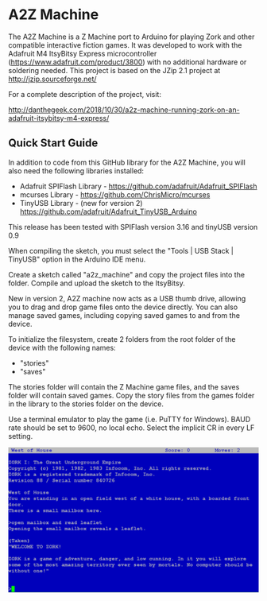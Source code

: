 # A2Z Machine

The A2Z Machine is a Z Machine port to Arduino for playing Zork and other compatible interactive fiction games. It was developed to work with the Adafruit M4 ItsyBitsy Express microcontroller (https://www.adafruit.com/product/3800) with no additional hardware or soldering needed. This project is based on the JZip 2.1 project at http://jzip.sourceforge.net/

For a complete description of the project, visit:

http://danthegeek.com/2018/10/30/a2z-machine-running-zork-on-an-adafruit-itsybitsy-m4-express/

## Quick Start Guide

In addition to code from this GitHub library for the A2Z Machine, you will also need the following libraries installed:

- Adafruit SPIFlash Library - https://github.com/adafruit/Adafruit_SPIFlash
- mcurses Library - https://github.com/ChrisMicro/mcurses
- TinyUSB Library - (new for version 2) https://github.com/adafruit/Adafruit_TinyUSB_Arduino

This release has been tested with SPIFlash version 3.16 and tinyUSB version 0.9

When compiling the sketch, you must select the "Tools | USB Stack | TinyUSB" option in the Arduino IDE menu.

Create a sketch called "a2z_machine" and copy the project files into the folder. Compile and upload the sketch to the ItsyBitsy.

New in version 2, A2Z machine now acts as a USB thumb drive, allowing you to drag and drop game files onto the device directly. You can also manage saved games, including copying saved games to and from the device.

To initialize the filesystem, create 2 folders from the root folder of the device with the following names:

- "stories"
- "saves"

The stories folder will contain the Z Machine game files, and the saves folder will contain saved games. Copy the story files from the games folder in the library to the stories folder on the device. 


Use a terminal emulator to play the game (i.e. PuTTY for Windows). BAUD rate should be set to 9600, no local echo. Select the implicit CR in every LF setting.

![ScreenShot](screenshot.png)
